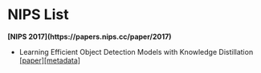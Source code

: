 <h1>NIPS List</h1>
<strong>[NIPS 2017](https://papers.nips.cc/paper/2017)</strong>

<ul>
<li>Learning Efficient Object Detection Models with Knowledge Distillation <a href="https://papers.nips.cc/paper/2017/file/e1e32e235eee1f970470a3a6658dfdd5-Paper.pdf">[paper]</a><a href="https://papers.nips.cc/paper/2017/file/e1e32e235eee1f970470a3a6658dfdd5-Metadata.json">[metadata]</a>

</ul>